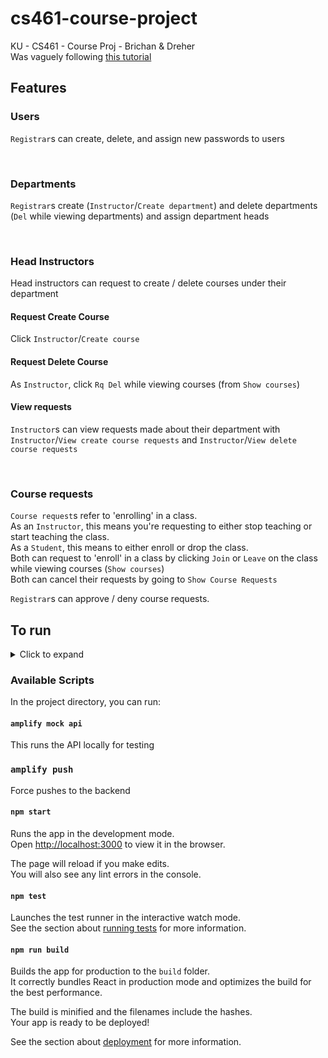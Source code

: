 # cs461-course-project
KU - CS461 - Course Proj - Brichan &amp; Dreher\
Was vaguely following [this tutorial](https://www.youtube.com/watch?v=hQAHSlTtcmY)

## Features
### Users
`Registrar`s can create, delete, and assign new passwords to users

</br>

### Departments
`Registrar`s create (`Instructor`/`Create department`) and delete departments (`Del` while viewing departments) and assign department heads

</br>

### Head Instructors
Head instructors can request to create / delete courses under their department

#### Request Create Course
Click `Instructor`/`Create course`

#### Request Delete Course
As `Instructor`, click `Rq Del` while viewing courses (from `Show courses`)

#### View requests
`Instructor`s can view requests made about their department with `Instructor`/`View create course requests` and `Instructor`/`View delete course requests`

</br>

### Course requests
`Course request`s refer to 'enrolling' in a class.\
As an `Instructor`, this means you're requesting to either stop teaching or start teaching the class. \
As a `Student`, this means to either enroll or drop the class.\
Both can request to 'enroll' in a class by clicking `Join` or `Leave` on the class while viewing courses (`Show courses`)\
Both can cancel their requests by going to `Show Course Requests`

`Registrar`s can approve / deny course requests.


## To run
<details><summary>Click to expand</summary>

Run\
`npm install -g @aws-amplify/cli`\
`npm install`

Run `amplify pull`

Select `AWS access keys`\
Enter your `accessKeyId` and `secretAccessKey`
#### Region

Chose `us-east-2` region

#### Which app are you working on?
Select `cs461courseproject`
#### Pick a backend environment
Select `dev`
#### Choose your default editor
Select your default editor
#### Choose the type of app that you're building
Select `javascript`
#### What javascript framework are you using
Select `react`
#### 'Source Directory Path' through 'Start Command'
Use default (just hit enter)
#### Do you plan on moidfying this backend?
Y
Then, run `amplify pull` one more time

</details>

### Available Scripts

In the project directory, you can run:  

#### `amplify mock api`
This runs the API locally for testing  

### `amplify push`  
Force pushes to the backend  

#### `npm start`

Runs the app in the development mode.\
Open [http://localhost:3000](http://localhost:3000) to view it in the browser.

The page will reload if you make edits.\
You will also see any lint errors in the console.

#### `npm test`

Launches the test runner in the interactive watch mode.\
See the section about [running tests](https://facebook.github.io/create-react-app/docs/running-tests) for more information.

#### `npm run build`

Builds the app for production to the `build` folder.\
It correctly bundles React in production mode and optimizes the build for the best performance.

The build is minified and the filenames include the hashes.\
Your app is ready to be deployed!

See the section about [deployment](https://facebook.github.io/create-react-app/docs/deployment) for more information.
